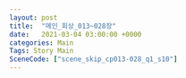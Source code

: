 ```yaml
---
layout: post
title:  "메인_회상_013~028장"
date:   2021-03-04 03:00:00 +0000
categories: Main
Tags: Story Main
SceneCode: ["scene_skip_cp013-028_q1_s10"]
---
```


